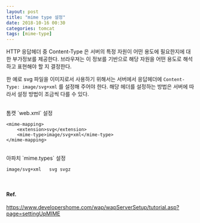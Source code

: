 ```yaml
---
layout: post
title: "mime type 설정"
date: 2018-10-16 00:30
categories: tomcat
tags: [mime-type]
---
```


HTTP 응답헤더 중 Content-Type 은 서버의 특정 자원이 어떤 용도에 필요한지에 대한 부가정보를 제공한다. 브라우져는 이 정보를 기반으로 해당 자원을 어떤 용도로 해석하고 표현해야 할 지 결정한다.

한 예로 svg 파일을 이미지로서 사용하기 위해서는 서버에서 응답헤더에 `Content-Type: image/svg+xml` 를 설정해 주어야 한다. 해당 헤더를 설정하는 방법은 서버에 따라서 설정 방법이 조금씩 다를 수 있다.

<br>
톰캣 `web.xml` 설정

```
<mime-mapping>
    <extension>svg</extension>
    <mime-type>image/svg+xml</mime-type>
</mime-mapping>
```

<br>
아파치 `mime.types` 설정

```
image/svg+xml	svg svgz
```

<br>

#### Ref.

<https://www.developershome.com/wap/wapServerSetup/tutorial.asp?page=settingUpMIME>
